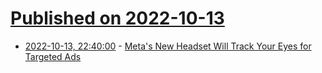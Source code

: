 # [Published on 2022-10-13](index.md)

* [2022-10-13, 22:40:00](https://meta.slashdot.org/story/22/10/13/2058256/metas-new-headset-will-track-your-eyes-for-targeted-ads?utm_source=rss1.0mainlinkanon&utm_medium=feed) - [Meta's New Headset Will Track Your Eyes for Targeted Ads](https://meta.slashdot.org/story/22/10/13/2058256/metas-new-headset-will-track-your-eyes-for-targeted-ads?utm_source=rss1.0mainlinkanon&utm_medium=feed)
